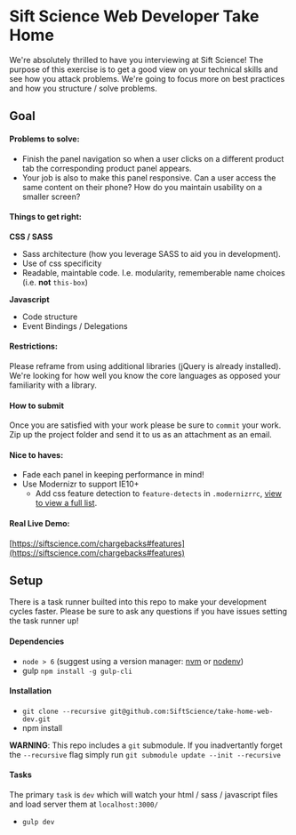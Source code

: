 # Sift Science Web Developer Take Home

We're absolutely thrilled to have you interviewing at Sift Science! The purpose
of this exercise is to get a good view on your technical skills and see how you
attack problems. We're going to focus more on best practices and
how you structure / solve problems.


## Goal

#### Problems to solve:
- Finish the panel navigation so when a user clicks on a different product tab
 the corresponding product panel appears.
 - Your job is also to make this panel responsive. Can a user access the same
   content on their phone? How do you maintain usability on a smaller screen?

#### Things to get right:

**CSS / SASS**
- Sass architecture (how you leverage SASS to aid you in development).
- Use of css specificity
- Readable, maintable code. I.e. modularity, rememberable name choices
(i.e. **not** `this-box`)

**Javascript**
- Code structure
- Event Bindings / Delegations

#### Restrictions:
Please reframe from using additional libraries (jQuery is already installed).
We're looking for how well you know the core languages as opposed your
familiarity with a library.

#### How to submit

Once you are satisfied with your work please be sure to `commit` your work. Zip
up the project folder and send it to us as an attachment as an email.

#### Nice to haves:

- Fade each panel in keeping performance in mind!
- Use Modernizr to support IE10+
  - Add css feature detection to `feature-detects` in `.modernizrrc`, 
  [view to view a full list](https://github.com/Modernizr/Modernizr/blob/master/lib/config-all.json).


#### Real Live Demo:
[https://siftscience.com/chargebacks#features](https://siftscience.com/chargebacks#features)


## Setup

There is a task runner builted into this repo to make your development cycles
faster. Please be sure to ask any questions if you have issues setting the task
runner up!


#### Dependencies

- `node > 6` (suggest using a version manager:
  [nvm](https://github.com/creationix/nvm) or
    [nodenv](https://github.com/nodenv/nodenv))
- gulp `npm install -g gulp-cli`


#### Installation

- `git clone --recursive git@github.com:SiftScience/take-home-web-dev.git`
- npm install

**WARNING**: This repo includes a `git` submodule. If you inadvertantly forget
the `--recursive` flag simply run `git submodule update --init --recursive`


#### Tasks
The primary `task` is `dev` which will watch your html / sass / javascript files
and load server them at `localhost:3000/`

- `gulp dev`
